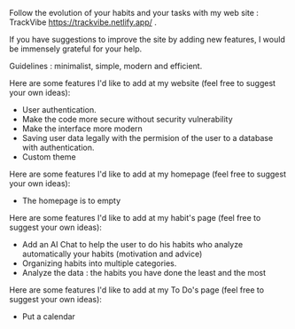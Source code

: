Follow the evolution of your habits and your tasks with my web site : TrackVibe https://trackvibe.netlify.app/ .

If you have suggestions to improve the site by adding new features, I would be immensely grateful for your help.

Guidelines : minimalist, simple, modern and efficient.

Here are some features I'd like to add at my website (feel free to suggest your own ideas): 
  - User authentication.
  - Make the code more secure without security vulnerability
  - Make the interface more modern
  - Saving user data legally with the permision of the user to a database with authentication.
  - Custom theme

Here are some features I'd like to add at my homepage (feel free to suggest your own ideas):
  - The homepage is to empty

Here are some features I'd like to add at my habit's page (feel free to suggest your own ideas):
  - Add an AI Chat to help the user to do his habits who analyze automatically your habits (motivation and advice)
  - Organizing habits into multiple categories.
  - Analyze the data : the habits you have done the least and the most

Here are some features I'd like to add at my To Do's page (feel free to suggest your own ideas):
  - Put a calendar 
